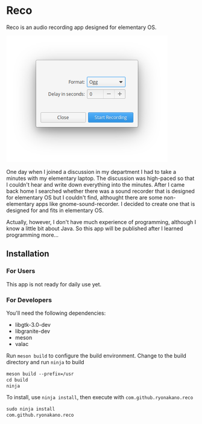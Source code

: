 # Reco

Reco is an audio recording app designed for elementary OS.

![Screenshot](data/Screenshot.png)

One day when I joined a discussion in my department I had to take a minutes with my elementary laptop. The discussion was high-paced so that I couldn't hear and write down everything into the minutes. After I came back home I searched whether there was a sound recorder that is designed for elementary OS but I couldn't find, althought there are some non-elementary apps like gnome-sound-recorder. I decided to create one that is designed for and fits in elementary OS.

Actually, however, I don't have much experience of programming, although I know a little bit about Java. So this app will be published after I learned programming more…

## Installation

### For Users

This app is not ready for daily use yet.

### For Developers

You'll need the following dependencies:

* libgtk-3.0-dev
* libgranite-dev
* meson
* valac

Run `meson build` to configure the build environment. Change to the build directory and run `ninja` to build

    meson build --prefix=/usr
    cd build
    ninja

To install, use `ninja install`, then execute with `com.github.ryonakano.reco`

    sudo ninja install
    com.github.ryonakano.reco
